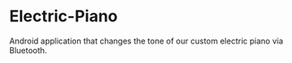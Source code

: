 # Electric-Piano
Android application that changes the tone of our custom electric piano via Bluetooth.
